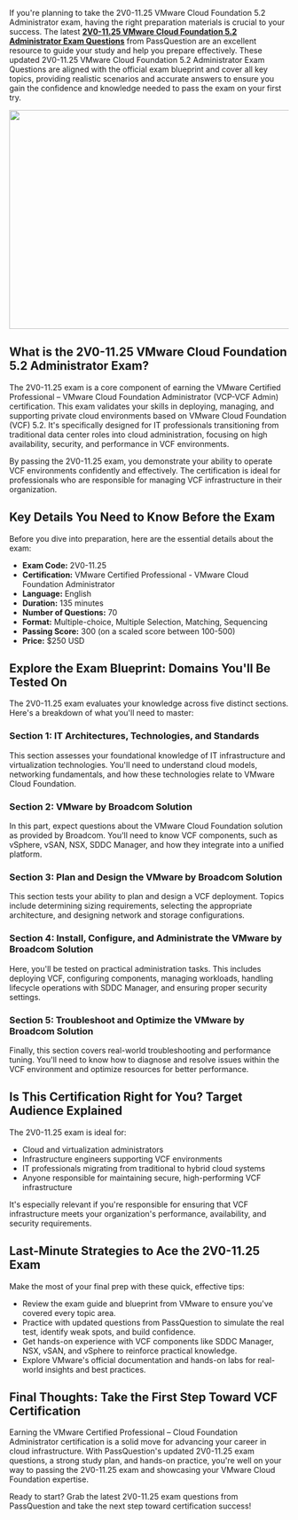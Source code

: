 <p>If you&#39;re planning to take the 2V0-11.25 VMware Cloud Foundation 5.2 Administrator exam, having the right preparation materials is crucial to your success. The latest <strong><a href="https://www.passquestion.com/2v0-11-25.html">2V0-11.25 VMware Cloud Foundation 5.2 Administrator Exam Questions</a></strong> from PassQuestion are an excellent resource to guide your study and help you prepare effectively. These updated 2V0-11.25 VMware Cloud Foundation 5.2 Administrator Exam Questions are aligned with the official exam blueprint and cover all key topics, providing realistic scenarios and accurate answers to ensure you gain the confidence and knowledge needed to pass the exam on your first try.</p>

<p><img alt="" src="https://www.passquestion.com/uploads/pqcom/images/20250327/bb771d105e7c6465bc389b7468f01ac3.jpg" style="height:395px; width:618px" /></p>

<h2><strong>What is the 2V0-11.25 VMware Cloud Foundation 5.2 Administrator Exam?</strong></h2>

<p>The 2V0-11.25 exam is a core component of earning the VMware Certified Professional &ndash; VMware Cloud Foundation Administrator (VCP-VCF Admin) certification. This exam validates your skills in deploying, managing, and supporting private cloud environments based on VMware Cloud Foundation (VCF) 5.2. It&#39;s specifically designed for IT professionals transitioning from traditional data center roles into cloud administration, focusing on high availability, security, and performance in VCF environments.</p>

<p>By passing the 2V0-11.25 exam, you demonstrate your ability to operate VCF environments confidently and effectively. The certification is ideal for professionals who are responsible for managing VCF infrastructure in their organization.</p>

<h2><strong>Key Details You Need to Know Before the Exam</strong></h2>

<p>Before you dive into preparation, here are the essential details about the exam:</p>

<ul>
	<li><strong>Exam Code:</strong> 2V0-11.25</li>
	<li><strong>Certification:</strong> VMware Certified Professional - VMware Cloud Foundation Administrator</li>
	<li><strong>Language:</strong> English</li>
	<li><strong>Duration:</strong> 135 minutes</li>
	<li><strong>Number of Questions:</strong> 70</li>
	<li><strong>Format:</strong> Multiple-choice, Multiple Selection, Matching, Sequencing</li>
	<li><strong>Passing Score:</strong> 300 (on a scaled score between 100-500)</li>
	<li><strong>Price:</strong> $250 USD</li>
</ul>

<h2><strong>Explore the Exam Blueprint: Domains You&#39;ll Be Tested On</strong></h2>

<p>The 2V0-11.25 exam evaluates your knowledge across five distinct sections. Here&#39;s a breakdown of what you&#39;ll need to master:</p>

<h3><strong>Section 1: IT Architectures, Technologies, and Standards</strong></h3>

<p>This section assesses your foundational knowledge of IT infrastructure and virtualization technologies. You&#39;ll need to understand cloud models, networking fundamentals, and how these technologies relate to VMware Cloud Foundation.</p>

<h3><strong>Section 2: VMware by Broadcom Solution</strong></h3>

<p>In this part, expect questions about the VMware Cloud Foundation solution as provided by Broadcom. You&#39;ll need to know VCF components, such as vSphere, vSAN, NSX, SDDC Manager, and how they integrate into a unified platform.</p>

<h3><strong>Section 3: Plan and Design the VMware by Broadcom Solution</strong></h3>

<p>This section tests your ability to plan and design a VCF deployment. Topics include determining sizing requirements, selecting the appropriate architecture, and designing network and storage configurations.</p>

<h3><strong>Section 4: Install, Configure, and Administrate the VMware by Broadcom Solution</strong></h3>

<p>Here, you&#39;ll be tested on practical administration tasks. This includes deploying VCF, configuring components, managing workloads, handling lifecycle operations with SDDC Manager, and ensuring proper security settings.</p>

<h3><strong>Section 5: Troubleshoot and Optimize the VMware by Broadcom Solution</strong></h3>

<p>Finally, this section covers real-world troubleshooting and performance tuning. You&#39;ll need to know how to diagnose and resolve issues within the VCF environment and optimize resources for better performance.</p>

<h2><strong>Is This Certification Right for You? Target Audience Explained</strong></h2>

<p>The 2V0-11.25 exam is ideal for:</p>

<ul>
	<li>Cloud and virtualization administrators</li>
	<li>Infrastructure engineers supporting VCF environments</li>
	<li>IT professionals migrating from traditional to hybrid cloud systems</li>
	<li>Anyone responsible for maintaining secure, high-performing VCF infrastructure</li>
</ul>

<p>It&#39;s especially relevant if you&#39;re responsible for ensuring that VCF infrastructure meets your organization&#39;s performance, availability, and security requirements.</p>

<h2><strong>Last-Minute Strategies to Ace the 2V0-11.25 Exam</strong></h2>

<p>Make the most of your final prep with these quick, effective tips:</p>

<ul>
	<li>Review the exam guide and blueprint from VMware to ensure you&#39;ve covered every topic area.</li>
	<li>Practice with updated questions from PassQuestion to simulate the real test, identify weak spots, and build confidence.</li>
	<li>Get hands-on experience with VCF components like SDDC Manager, NSX, vSAN, and vSphere to reinforce practical knowledge.</li>
	<li>Explore VMware&#39;s official documentation and hands-on labs for real-world insights and best practices.</li>
</ul>

<h2><strong>Final Thoughts: Take the First Step Toward VCF Certification</strong></h2>

<p>Earning the VMware Certified Professional &ndash; Cloud Foundation Administrator certification is a solid move for advancing your career in cloud infrastructure. With PassQuestion&#39;s updated 2V0-11.25 exam questions, a strong study plan, and hands-on practice, you&#39;re well on your way to passing the 2V0-11.25 exam and showcasing your VMware Cloud Foundation expertise.</p>

<p>Ready to start? Grab the latest 2V0-11.25 exam questions from PassQuestion and take the next step toward certification success!</p>

<p><!-- notionvc: 4d9acf30-b3b6-44ff-85bd-d529a77100dc --></p>

